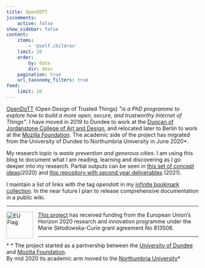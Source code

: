 ```yaml
---
title: OpenDOTT
jscomments:
    active: false
show_sidebar: false
content:
    items:
        - '@self.children'
    limit: 20
    order:
        by: date
        dir: desc
    pagination: true
    url_taxonomy_filters: true
feed:
    limit: 10
---
```


[OpenDoTT](https://opendott.org) (Open Design of Trusted Things) *"is a PhD programme to explore how to build a more open, secure, and trustworthy Internet of Things"*. I have moved in 2019 to Dundee to work at the [Duncan of Jordanstone College of Art and Design](https://www.dundee.ac.uk/djcad/), and relocated later to Berlin to work at the [Mozilla Foundation](https://foundation.mozilla.org). The academic side of the project has migrated from the University of Dundee to Northumbria University in June 2020\*.

My research topic is *waste prevention and generous cities*. I am using this blog to document what I am reading, learning and discovering as I go deeper into my research. Partial outputs can be seen in [this set of concept ideas](../concepts)(2020) and [this repository with second year deliverables](https://github.com/opendott-smartcities/II/) (2021).

I maintain a list of links with the tag *opendott* in my [infinite bookmark collection](https://links.efeefe.me/?searchtags=opendott). In the near future I plan to release comprehensive documentation in a public wiki.

---

<div id="europe" class="europe">
    <img src="https://opendott.org/wp-content/uploads/2020/04/flag_yellow_low.jpg" align="left" width="70px" alt='EU Flag' style="padding-right:10px" /> <a href="https://opendott.org">This project</a> has received funding from the European Union’s Horizon 2020 research and innovation programme under the Marie Skłodowska-Curie grant agreement No 813508.
</div>

---

\* * The project started as a partnership between the [University of Dundee](https://www.dundee.ac.uk) and [Mozilla Foundation](https://foundation.mozilla.org/en/). <br />By mid 2020 its academic arm moved to the [Northumbria University](https://www.northumbria.ac.uk/)*
